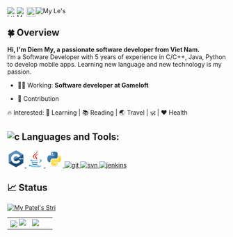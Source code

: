 <!-- <img src="https://media.giphy.com/media/ii0NswbQJl8PX5ZBtT/giphy.gif" width="400px"> -->
<a href="https://linkedin.com/in/https://www.linkedin.com/in/lethidiemmy-gryffindor/">
<img align="left" src="https://raw.githubusercontent.com/rahuldkjain/github-profile-readme-generator/master/src/images/icons/Social/linked-in-alt.svg" alt="https://www.linkedin.com/in/lethidiemmy-gryffindor/" height="22" width="22" /></a>
  <a href="https://www.kaggle.com/banhmuy">
  <img align="left" src="https://raw.githubusercontent.com/rahuldkjain/github-profile-readme-generator/master/src/images/icons/Social/kaggle.svg" alt="My Le's kaggle" height="22" width="22" /></a>
<a href="https://auth.geeksforgeeks.org/user/diemmylethi">
  <img align="left" src="https://raw.githubusercontent.com/rahuldkjain/github-profile-readme-generator/master/src/images/icons/Social/geeks-for-geeks.svg" alt=""My Le's Geek" height="22" width="22" />
  <a href="https://leetcode.com/lethidiemmy961996/">
  <img align="left" src="https://assets.leetcode.com/static_assets/public/webpack_bundles/images/logo-dark.e99485d9b.svg" alt="My Le's leetecode" height="20" width="80" /></a>
  </a>



<br />

<h2 align="left">🍀 Overview </h2>

**Hi, I'm Diem My, a passionate software developer from Viet Nam.** \
I’m a Software Developer with 5 years of experience in C/C++, Java, Python to develop mobile apps. Learning new language and new technology is my passion. 

- 👩‍💻 Working: **Software developer at Gameloft**

- 💚 Contribution

🔥 Interested: 🌱 Learning  |  📚 Reading | 🌏 Travel | 🕉 | ❤️ Health

<h2 align="left"> <img src="https://www.svgrepo.com/show/273713/computing-programming-language.svg" alt="c" width="40" height="40"/> Languages and Tools:</h2>

<p align="left"> 
<a href="https://en.cppreference.com/w/" target="_blank"> 
  <img src="https://raw.githubusercontent.com/github/explore/80688e429a7d4ef2fca1e82350fe8e3517d3494d/topics/cpp/cpp.png" alt="c" width="40" height="40"/> </a> 
<a href="https://www.java.com" target="_blank"> <img src="https://raw.githubusercontent.com/devicons/devicon/master/icons/java/java-original.svg" alt="java" width="40" height="40"/> </a> 
<!-- <a href="https://www.mysql.com/" target="_blank"> <img src="https://raw.githubusercontent.com/devicons/devicon/master/icons/mysql/mysql-original-wordmark.svg" alt="mysql" width="40" height="40"/> </a> -->
<a href="https://www.python.org" target="_blank"> <img src="https://raw.githubusercontent.com/devicons/devicon/master/icons/python/python-original.svg" alt="python" width="40" height="40"/> </a>
<a href="https://git-scm.com/" target="_blank"> 
  <img src="https://www.vectorlogo.zone/logos/git-scm/git-scm-icon.svg" alt="git" width="40" height="40"/> </a>
<a href="https://subversion.apache.org/" target="_blank"> <img src="https://upload.wikimedia.org/wikipedia/commons/2/22/Apache_Subversion_logo.svg" alt="svn" width="40" height="40"/> </a>
  <a href="https://www.jenkins.io/" target="_blank"> <img src="https://www.jenkins.io/images/logos/jenkins/jenkins.svg" alt="jenkins" width="40" height="40"/> </a>
</p>

<h2 align="left">📈 Status</h2>

[![My Patel's Stri](https://streak-stats.demolab.com?user=elizabethmy&theme=dark&border_radius=7&mode=weekly)](https://git.io/streak-stats)

<table>
  <td width="48%">
    <img align="center" src="https://github-readme-stats.vercel.app/api/top-langs?username=elizabethmy&show_icons=true&locale=en&layout=compact&theme=gotham&hide_border=true" />
    <img src="https://github-readme-stats.vercel.app/api?username=elizabethmy&show_icons=true&locale=en&theme=gotham&hide_border=true" />
  </td>
  <td width="52%">
     <img src="https://leetcode.card.workers.dev/lethidiemmy961996?theme=dark&font=source_code_pro&extension=activity&hide_border=true" />               
  </td>
</tr>
<table>
                                                                              
